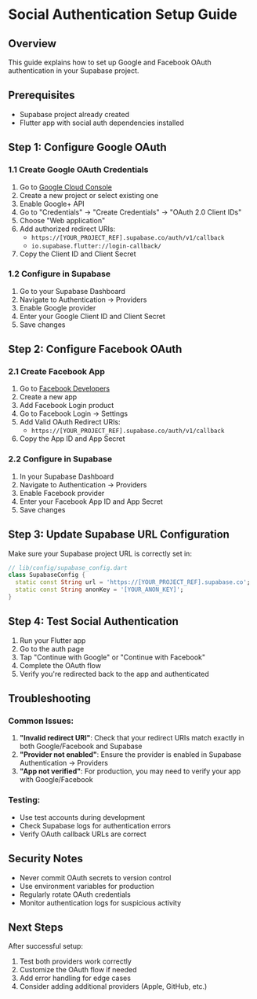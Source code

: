 # Social Authentication Setup Guide

## Overview
This guide explains how to set up Google and Facebook OAuth authentication in your Supabase project.

## Prerequisites
- Supabase project already created
- Flutter app with social auth dependencies installed

## Step 1: Configure Google OAuth

### 1.1 Create Google OAuth Credentials
1. Go to [Google Cloud Console](https://console.cloud.google.com/)
2. Create a new project or select existing one
3. Enable Google+ API
4. Go to "Credentials" → "Create Credentials" → "OAuth 2.0 Client IDs"
5. Choose "Web application"
6. Add authorized redirect URIs:
   - `https://[YOUR_PROJECT_REF].supabase.co/auth/v1/callback`
   - `io.supabase.flutter://login-callback/`
7. Copy the Client ID and Client Secret

### 1.2 Configure in Supabase
1. Go to your Supabase Dashboard
2. Navigate to Authentication → Providers
3. Enable Google provider
4. Enter your Google Client ID and Client Secret
5. Save changes

## Step 2: Configure Facebook OAuth

### 2.1 Create Facebook App
1. Go to [Facebook Developers](https://developers.facebook.com/)
2. Create a new app
3. Add Facebook Login product
4. Go to Facebook Login → Settings
5. Add Valid OAuth Redirect URIs:
   - `https://[YOUR_PROJECT_REF].supabase.co/auth/v1/callback`
6. Copy the App ID and App Secret

### 2.2 Configure in Supabase
1. In your Supabase Dashboard
2. Navigate to Authentication → Providers
3. Enable Facebook provider
4. Enter your Facebook App ID and App Secret
5. Save changes

## Step 3: Update Supabase URL Configuration

Make sure your Supabase project URL is correctly set in:
```dart
// lib/config/supabase_config.dart
class SupabaseConfig {
  static const String url = 'https://[YOUR_PROJECT_REF].supabase.co';
  static const String anonKey = '[YOUR_ANON_KEY]';
}
```

## Step 4: Test Social Authentication

1. Run your Flutter app
2. Go to the auth page
3. Tap "Continue with Google" or "Continue with Facebook"
4. Complete the OAuth flow
5. Verify you're redirected back to the app and authenticated

## Troubleshooting

### Common Issues:
1. **"Invalid redirect URI"**: Check that your redirect URIs match exactly in both Google/Facebook and Supabase
2. **"Provider not enabled"**: Ensure the provider is enabled in Supabase Authentication → Providers
3. **"App not verified"**: For production, you may need to verify your app with Google/Facebook

### Testing:
- Use test accounts during development
- Check Supabase logs for authentication errors
- Verify OAuth callback URLs are correct

## Security Notes

- Never commit OAuth secrets to version control
- Use environment variables for production
- Regularly rotate OAuth credentials
- Monitor authentication logs for suspicious activity

## Next Steps

After successful setup:
1. Test both providers work correctly
2. Customize the OAuth flow if needed
3. Add error handling for edge cases
4. Consider adding additional providers (Apple, GitHub, etc.)
